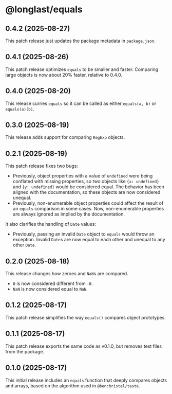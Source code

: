 # @longlast/equals

## 0.4.2 (2025-08-27)

This patch release just updates the package metadata in `package.json`.

## 0.4.1 (2025-08-26)

This patch release optimizes `equals` to be smaller and faster. Comparing large
objects is now about 20% faster, relative to 0.4.0.

## 0.4.0 (2025-08-20)

This release curries `equals` so it can be called as either `equals(a, b)` or
`equals(a)(b)`.

## 0.3.0 (2025-08-19)

This release adds support for comparing `RegExp` objects.

## 0.2.1 (2025-08-19)

This patch release fixes two bugs:

- Previously, object properties with a value of `undefined` were being
  conflated with missing properties, so two objects like `{x: undefined}` and
  `{y: undefined}` would be considered equal. The behavior has been aligned
  with the documentation, so these objects are now considered unequal.
- Previously, non-enumerable object properties could affect the result of an
  `equals` comparison in some cases. Now, non-enumerable properties are always
  ignored as implied by the documentation.

It also clarifies the handling of `Date` values:

- Previously, passing an invalid `Date` object to `equals` would throw an
  exception. Invalid `Date`s are now equal to each other and unequal to any
  other `Date`.

## 0.2.0 (2025-08-18)

This release changes how zeroes and `NaN`s are compared.

- `0` is now considered different from `-0`.
- `NaN` is now considered equal to `NaN`.

## 0.1.2 (2025-08-17)

This patch release simplifies the way `equals()` compares object prototypes.

## 0.1.1 (2025-08-17)

This patch release exports the same code as v0.1.0, but removes test files
from the package.

## 0.1.0 (2025-08-17)

This initial release includes an `equals` function that deeply compares objects
and arrays, based on the algorithm used in `@benchristel/taste`.
